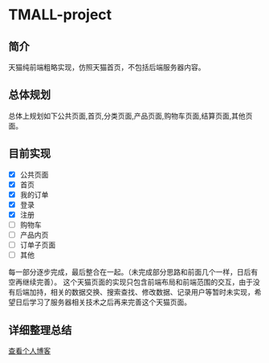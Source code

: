 # TMALL-project
## 简介
天猫纯前端粗略实现，仿照天猫首页，不包括后端服务器内容。
## 总体规划
总体上规划如下公共页面,首页,分类页面,产品页面,购物车页面,结算页面,其他页面。
## 目前实现

- [x] 公共页面
- [x] 首页
- [x] 我的订单
- [x] 登录
- [x] 注册
- [ ] 购物车
- [ ] 产品内页
- [ ] 订单子页面
- [ ] 其他

每一部分逐步完成，最后整合在一起。（未完成部分思路和前面几个一样，日后有空再继续完善）。
这个天猫页面的实现只包含前端布局和前端范围的交互，由于没有后端加持，相关的数据交换、搜索查找、修改数据、记录用户等暂时未实现，希望日后学习了服务器相关技术之后再来完善这个天猫页面。

## 详细整理总结
<a href="https://shaohuahua.top/2019/05/09/%E5%A4%A9%E7%8C%AB%E9%A1%B5%E9%9D%A2%E7%BA%AF%E5%89%8D%E7%AB%AF%E5%AE%9E%E7%8E%B0/">查看个人博客</a>